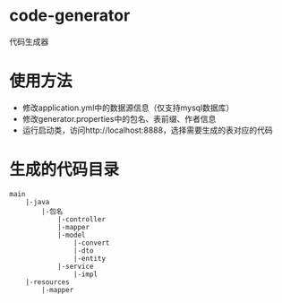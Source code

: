 # code-generator
代码生成器

# 使用方法
- 修改application.yml中的数据源信息（仅支持mysql数据库）
- 修改generator.properties中的包名、表前缀、作者信息
- 运行启动类，访问http://localhost:8888，选择需要生成的表对应的代码

# 生成的代码目录
```text
main
    |-java
        |-包名
            |-controller
            |-mapper
            |-model
                |-convert
                |-dto
                |-entity
            |-service
                |-impl
    |-resources
        |-mapper
```
